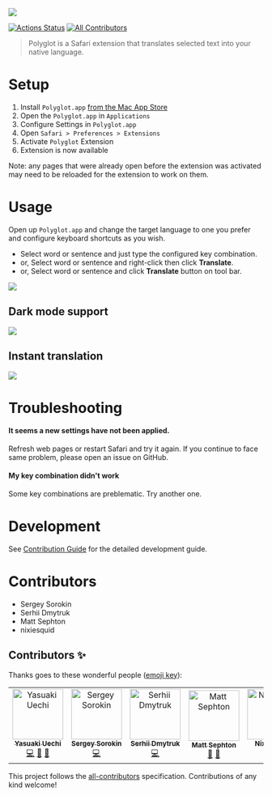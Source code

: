 ![](https://github.com/uetchy/Polyglot/blob/gh-pages/assets/github-header.png?raw=true)

[![Actions Status](https://github.com/uetchy/Polyglot/workflows/Polyglot/badge.svg)](https://github.com/uetchy/Polyglot/actions) [![All Contributors](https://img.shields.io/badge/all_contributors-5-orange.svg?style=flat-square)](#contributors-)

> Polyglot is a Safari extension that translates selected text into your native language.

# Setup

1. Install `Polyglot.app` [from the Mac App Store](https://apps.apple.com/jp/app/polyglot/id1471801525?l=en&mt=12)
2. Open the `Polyglot.app` in `Applications`
3. Configure Settings in `Polyglot.app`
4. Open `Safari > Preferences > Extensions`
5. Activate `Polyglot` Extension
6. Extension is now available

Note: any pages that were already open before the extension was activated may need to be reloaded for the extension to work on them.

# Usage

Open up `Polyglot.app` and change the target
language to one you prefer and configure keyboard shortcuts as you wish.

- Select word or sentence and just type the configured key combination.
- or, Select word or sentence and right-click then click **Translate**.
- or, Select word or sentence and click **Translate** button on tool bar.

![](https://github.com/uetchy/Polyglot/blob/gh-pages/assets/introduction.gif?raw=true)

## Dark mode support

![](https://github.com/uetchy/Polyglot/blob/gh-pages/assets/dark-mode.gif?raw=true)

## Instant translation

![](https://github.com/uetchy/Polyglot/blob/gh-pages/assets/instant-translation.gif?raw=true)

# Troubleshooting

#### It seems a new settings have not been applied.

Refresh web pages or restart Safari and try it again. If you continue to face
same problem, please open an issue on GitHub.

#### My key combination didn't work

Some key combinations are preblematic. Try another one.

# Development

See [Contribution Guide](https://github.com/uetchy/Polyglot/blob/master/CONTRIBUTING.md) for the detailed development guide.

# Contributors

- Sergey Sorokin
- Serhii Dmytruk
- Matt Sephton
- nixiesquid

## Contributors ✨

Thanks goes to these wonderful people ([emoji key](https://allcontributors.org/docs/en/emoji-key)):

<!-- ALL-CONTRIBUTORS-LIST:START - Do not remove or modify this section -->
<!-- prettier-ignore-start -->
<!-- markdownlint-disable -->
<table>
  <tr>
    <td align="center"><a href="https://uechi.io"><img src="https://avatars0.githubusercontent.com/u/431808?v=4" width="100px;" alt="Yasuaki Uechi"/><br /><sub><b>Yasuaki Uechi</b></sub></a><br /><a href="https://github.com/uetchy/Polyglot/commits?author=uetchy" title="Code">💻</a> <a href="https://github.com/uetchy/Polyglot/commits?author=uetchy" title="Documentation">📖</a> <a href="#design-uetchy" title="Design">🎨</a></td>
    <td align="center"><a href="https://github.com/devemio"><img src="https://avatars1.githubusercontent.com/u/5787193?v=4" width="100px;" alt="Sergey Sorokin"/><br /><sub><b>Sergey Sorokin</b></sub></a><br /><a href="https://github.com/uetchy/Polyglot/commits?author=devemio" title="Code">💻</a></td>
    <td align="center"><a href="https://github.com/imserhii"><img src="https://avatars2.githubusercontent.com/u/4532683?v=4" width="100px;" alt="Serhii Dmytruk"/><br /><sub><b>Serhii Dmytruk</b></sub></a><br /><a href="https://github.com/uetchy/Polyglot/commits?author=imserhii" title="Code">💻</a></td>
    <td align="center"><a href="http://www.gingerbeardman.com"><img src="https://avatars2.githubusercontent.com/u/49612?v=4" width="100px;" alt="Matt Sephton"/><br /><sub><b>Matt Sephton</b></sub></a><br /><a href="https://github.com/uetchy/Polyglot/commits?author=gingerbeardman" title="Documentation">📖</a> <a href="#question-gingerbeardman" title="Answering Questions">💬</a></td>
    <td align="center"><a href="https://nixiesquid.com"><img src="https://avatars2.githubusercontent.com/u/21212032?v=4" width="100px;" alt="NixieSquid"/><br /><sub><b>NixieSquid</b></sub></a><br /><a href="https://github.com/uetchy/Polyglot/commits?author=nixiesquid" title="Code">💻</a></td>
  </tr>
</table>

<!-- markdownlint-enable -->
<!-- prettier-ignore-end -->
<!-- ALL-CONTRIBUTORS-LIST:END -->

This project follows the [all-contributors](https://github.com/all-contributors/all-contributors) specification. Contributions of any kind welcome!